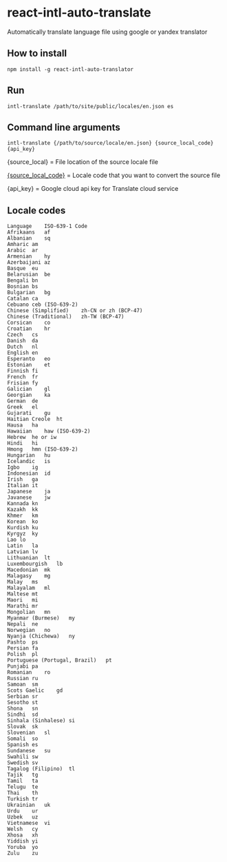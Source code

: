 # react-intl-auto-translate
Automatically translate language file using google or yandex translator

## How to install

```
npm install -g react-intl-auto-translator
```

## Run

```
intl-translate /path/to/site/public/locales/en.json es
```

## Command line arguments

```
intl-translate {/path/to/source/locale/en.json} {source_local_code} {api_key}
```

{source_local} = File location of the source locale file

[{source_local_code}](https://cloud.google.com/translate/docs/languages) = Locale code that you want to convert the source file

{api_key} = Google cloud api key for Translate cloud service


## Locale codes

```
Language	ISO-639-1 Code
Afrikaans	af
Albanian	sq
Amharic	am
Arabic	ar
Armenian	hy
Azerbaijani	az
Basque	eu
Belarusian	be
Bengali	bn
Bosnian	bs
Bulgarian	bg
Catalan	ca
Cebuano	ceb (ISO-639-2)
Chinese (Simplified)	zh-CN or zh (BCP-47)
Chinese (Traditional)	zh-TW (BCP-47)
Corsican	co
Croatian	hr
Czech	cs
Danish	da
Dutch	nl
English	en
Esperanto	eo
Estonian	et
Finnish	fi
French	fr
Frisian	fy
Galician	gl
Georgian	ka
German	de
Greek	el
Gujarati	gu
Haitian Creole	ht
Hausa	ha
Hawaiian	haw (ISO-639-2)
Hebrew	he or iw
Hindi	hi
Hmong	hmn (ISO-639-2)
Hungarian	hu
Icelandic	is
Igbo	ig
Indonesian	id
Irish	ga
Italian	it
Japanese	ja
Javanese	jw
Kannada	kn
Kazakh	kk
Khmer	km
Korean	ko
Kurdish	ku
Kyrgyz	ky
Lao	lo
Latin	la
Latvian	lv
Lithuanian	lt
Luxembourgish	lb
Macedonian	mk
Malagasy	mg
Malay	ms
Malayalam	ml
Maltese	mt
Maori	mi
Marathi	mr
Mongolian	mn
Myanmar (Burmese)	my
Nepali	ne
Norwegian	no
Nyanja (Chichewa)	ny
Pashto	ps
Persian	fa
Polish	pl
Portuguese (Portugal, Brazil)	pt
Punjabi	pa
Romanian	ro
Russian	ru
Samoan	sm
Scots Gaelic	gd
Serbian	sr
Sesotho	st
Shona	sn
Sindhi	sd
Sinhala (Sinhalese)	si
Slovak	sk
Slovenian	sl
Somali	so
Spanish	es
Sundanese	su
Swahili	sw
Swedish	sv
Tagalog (Filipino)	tl
Tajik	tg
Tamil	ta
Telugu	te
Thai	th
Turkish	tr
Ukrainian	uk
Urdu	ur
Uzbek	uz
Vietnamese	vi
Welsh	cy
Xhosa	xh
Yiddish	yi
Yoruba	yo
Zulu	zu
```
